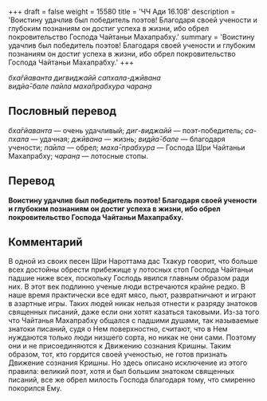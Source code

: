 +++
draft = false
weight = 15580
title = 'ЧЧ Ади 16.108'
description = 'Воистину удачлив был победитель поэтов! Благодаря своей учености и глубоким познаниям он достиг успеха в жизни, ибо обрел покровительство Господа Чайтаньи Махапрабху.'
summary = 'Воистину удачлив был победитель поэтов! Благодаря своей учености и глубоким познаниям он достиг успеха в жизни, ибо обрел покровительство Господа Чайтаньи Махапрабху.'
+++

_бха̄гйаванта дигвиджайӣ сапхала-джӣвана  
видйа̄-бале па̄ила маха̄прабхура чаран̣а_

## Пословный перевод

_бха̄гйаванта_ — очень удачливый; _диг_\-_виджайӣ_ — поэт-победитель; _са_\-_пхала_ — удачная; _джӣвана_ — жизнь; _видйа̄_\-_бале_ — благодаря учености; _па̄ила_ — обрел; _маха̄_\-_прабхура_ — Господа Шри Чайтаньи Махапрабху; _чаран̣а_ — лотосные стопы.

## Перевод

**Воистину удачлив был победитель поэтов! Благодаря своей учености и глубоким познаниям он достиг успеха в жизни, ибо обрел покровительство Господа Чайтаньи Махапрабху.**

## Комментарий

В одной из своих песен Шри Нароттама дас Тхакур говорит, что больше всех достойны обрести прибежище у лотосных стоп Господа Чайтаньи падшие ниже всех, поскольку Господь явился главным образом ради них. В этот век подлинно ученые люди встречаются крайне редко. В наше время практически все едят мясо, пьют, развратничают и играют в азартные игры. Таких людей никак нельзя отнести к разряду знатоков священных писаний, даже если они хотят казаться таковыми. Из-за того что Чайтанья Махапрабху общался с падшими душами, так называемые знатоки писаний, судя о Нем поверхностно, считают, что в Нем нуждаются только люди низшего сорта, но никак не они сами. Поэтому они и не присоединяются к Движению сознания Кришны. Таким образом, тот, кто гордится своей ученостью, не готов признать Движение сознания Кришны. Но здесь описано исключение из этого правила: великий поэт, хотя и был большим знатоком священных писаний, все же обрел милость Господа благодаря тому, что смиренно покорился Ему.
